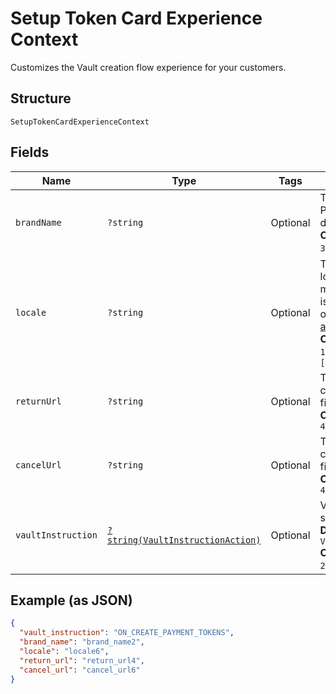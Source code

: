 
# Setup Token Card Experience Context

Customizes the Vault creation flow experience for your customers.

## Structure

`SetupTokenCardExperienceContext`

## Fields

| Name | Type | Tags | Description | Getter | Setter |
|  --- | --- | --- | --- | --- | --- |
| `brandName` | `?string` | Optional | The label that overrides the business name in the PayPal account on the PayPal site. The pattern is defined by an external party and supports Unicode.<br>**Constraints**: *Minimum Length*: `1`, *Maximum Length*: `300`, *Pattern*: `^.*$` | getBrandName(): ?string | setBrandName(?string brandName): void |
| `locale` | `?string` | Optional | The [language tag](https://tools.ietf.org/html/bcp47#section-2) for the language in which to localize the error-related strings, such as messages, issues, and suggested actions. The tag is made up of the [ISO 639-2 language code](https://www.loc.gov/standards/iso639-2/php/code_list.php), the optional [ISO-15924 script tag](https://www.unicode.org/iso15924/codelists.html), and the [ISO-3166 alpha-2 country code](/api/rest/reference/country-codes/) or [M49 region code](https://unstats.un.org/unsd/methodology/m49/).<br>**Constraints**: *Minimum Length*: `2`, *Maximum Length*: `10`, *Pattern*: `^[a-z]{2}(?:-[A-Z][a-z]{3})?(?:-(?:[A-Z]{2}\|[0-9]{3}))?$` | getLocale(): ?string | setLocale(?string locale): void |
| `returnUrl` | `?string` | Optional | The URL where the customer is redirected after customer approves leaves the flow. It is a required field for contingency flows like PayPal wallet, 3DS.<br>**Constraints**: *Minimum Length*: `1`, *Maximum Length*: `4000` | getReturnUrl(): ?string | setReturnUrl(?string returnUrl): void |
| `cancelUrl` | `?string` | Optional | The URL where the customer is redirected after customer cancels or leaves the flow. It is a required field for contingency flows like PayPal wallet, 3DS.<br>**Constraints**: *Minimum Length*: `1`, *Maximum Length*: `4000` | getCancelUrl(): ?string | setCancelUrl(?string cancelUrl): void |
| `vaultInstruction` | [`?string(VaultInstructionAction)`](../../doc/models/vault-instruction-action.md) | Optional | Vault Instruction on action to be performed after a successful payer approval.<br>**Default**: `VaultInstructionAction::ON_CREATE_PAYMENT_TOKENS`<br>**Constraints**: *Minimum Length*: `1`, *Maximum Length*: `255`, *Pattern*: `^[A-Z_]+$` | getVaultInstruction(): ?string | setVaultInstruction(?string vaultInstruction): void |

## Example (as JSON)

```json
{
  "vault_instruction": "ON_CREATE_PAYMENT_TOKENS",
  "brand_name": "brand_name2",
  "locale": "locale6",
  "return_url": "return_url4",
  "cancel_url": "cancel_url6"
}
```

